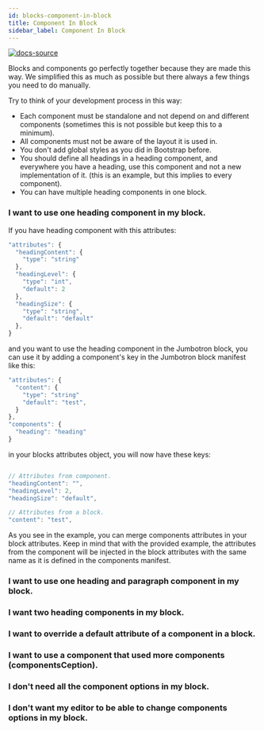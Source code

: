 ```yaml
---
id: blocks-component-in-block
title: Component In Block
sidebar_label: Component In Block
---
```


[![docs-source](https://img.shields.io/badge/source-eigthshift--frontend--libs-yellow?style=for-the-badge&logo=javascript&labelColor=2a2a2a)](https://github.com/infinum/eightshift-frontend-libs/tree/develop/blocks/init/src/blocks/)

Blocks and components go perfectly together because they are made this way. We simplified this as much as possible but there always a few things you need to do manually.

Try to think of your development process in this way:

- Each component must be standalone and not depend on and different components (sometimes this is not possible but keep this to a minimum).
- All components must not be aware of the layout it is used in.
- You don't add global styles as you did in Bootstrap before.
- You should define all headings in a heading component, and everywhere you have a heading, use this component and not a new implementation of it. (this is an example, but this implies to every component).
- You can have multiple heading components in one block.


### I want to use one heading component in my block.

If you have heading component with this attributes:

```js
"attributes": {
  "headingContent": {
    "type": "string"
  },
  "headingLevel": {
    "type": "int",
    "default": 2
  },
  "headingSize": {
    "type": "string",
    "default": "default"
  },
}
```

and you want to use the heading component in the Jumbotron block, you can use it by adding a component's key in the Jumbotron block manifest like this:

```js
"attributes": {
  "content": {
    "type": "string"
    "default": "test",
  }
},
"components": {
  "heading": "heading"
}
```

in your blocks attributes object, you will now have these keys:

```js

// Attributes from component.
"headingContent": "",
"headingLevel": 2,
"headingSize": "default",

// Attributes from a block.
"content": "test",
```

As you see in the example, you can merge components attributes in your block attributes. Keep in mind that with the provided example, the attributes from the component will be injected in the block attributes with the same name as it is defined in the components manifest.

### I want to use one heading and paragraph component in my block.

### I want two heading components in my block.

### I want to override a default attribute of a component in a block.

### I want to use a component that used more components (componentsCeption).

### I don't need all the component options in my block.

### I don't want my editor to be able to change components options in my block.
